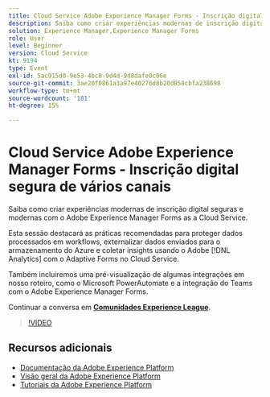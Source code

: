```yaml
---
title: Cloud Service Adobe Experience Manager Forms - Inscrição digital segura de vários canais
description: Saiba como criar experiências modernas de inscrição digital seguras e modernas com o Adobe Experience Manager Forms as a Cloud Service. Esta sessão destacará as práticas recomendadas para proteger dados processados em workflows, externalizar dados enviados para o armazenamento do Azure e coletar insights usando o Adobe [!DNL Analytics] com o Adaptive Forms no Cloud Service.
solution: Experience Manager,Experience Manager Forms
role: User
level: Beginner
version: Cloud Service
kt: 9194
type: Event
exl-id: 5ac915d0-9e53-4bc8-9d4d-9d8dafe0c06e
source-git-commit: 3ae20f0861a3a97e40276d8b20d858cbfa238698
workflow-type: tm+mt
source-wordcount: '181'
ht-degree: 15%

---
```


# Cloud Service Adobe Experience Manager Forms - Inscrição digital segura de vários canais

Saiba como criar experiências modernas de inscrição digital seguras e modernas com o Adobe Experience Manager Forms as a Cloud Service.

Esta sessão destacará as práticas recomendadas para proteger dados processados em workflows, externalizar dados enviados para o armazenamento do Azure e coletar insights usando o Adobe [!DNL Analytics] com o Adaptive Forms no Cloud Service.

Também incluiremos uma pré-visualização de algumas integrações em nosso roteiro, como o Microsoft PowerAutomate e a integração do Teams com o Adobe Experience Manager Forms.

Continuar a conversa em **[Comunidades Experience League](https://adobe.ly/3CQjKgg)**.

>[!VIDEO](https://video.tv.adobe.com/v/337887/?quality=12&learn=on&hidetitle=true)

## Recursos adicionais

- [Documentação da Adobe Experience Platform](https://experienceleague.adobe.com/docs/experience-platform.html)
- [Visão geral da Adobe Experience Platform](https://experienceleague.adobe.com/docs/experience-platform/landing/home.html?lang=pt-BR)
- [Tutoriais da Adobe Experience Platform](https://experienceleague.adobe.com/docs/platform-learn/tutorials/overview.html?lang=pt-BR)
